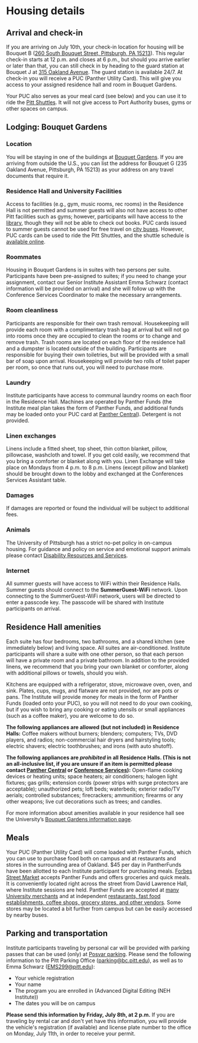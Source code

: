 # Housing details 

## Arrival and check-in 

If you are arriving on July 10th, your check-in location for housing will be Bouquet B ([260 South Bouquet Street, Pittsburgh, PA 15213](https://www.google.com/maps/place/260+S+Bouquet+St,+Pittsburgh,+PA+15213/@40.4407162,-79.9568502,17z/data=!3m1!4b1!4m5!3m4!1s0x8834f22824211307:0xaabc42957e8f2d45!8m2!3d40.4407121!4d-79.9546615)). This regular check-in starts at 12 p.m. and closes at 6 p.m., but should you arrive earlier or later than that, you can still check in by heading to the guard station at Bouquet J at [315 Oakland Avenue](https://www.google.com/maps/place/315+Oakland+Ave,+Pittsburgh,+PA+15213/@40.4398923,-79.9563888,17z/data=!3m1!4b1!4m5!3m4!1s0x8834f187f3440103:0x16758f80690088b6!8m2!3d40.4398882!4d-79.9542001). The guard station is available 24/7. At check-in you will receive a PUC (Panther Utility Card). This will give you access to your assigned residence hall and room in Bouquet Gardens. 

Your PUC also serves as your meal card (see below) and you can use it to ride the [Pitt Shuttles](https://www.pts.pitt.edu/mobility/shuttle-services/pitt-shuttle-schedule). It will not give access to Port Authority buses, gyms or other spaces on campus.

## Lodging: Bouquet Gardens

### Location

You will be staying in one of the buildings at [Bouquet Gardens](https://www.pc.pitt.edu/housing-services/university-owned-housing/bouquet-gardens). If you are arriving from outside the U.S., you can list the address for Bouquet G (235 Oakland Avenue, Pittsburgh, PA 15213) as your address on any travel documents that require it.

### Residence Hall and University Facilities 

Access to facilities (e.g., gym, music rooms, rec rooms) in the Residence Hall is not permitted and summer guests will also not have access to other Pitt facilities such as gyms; however, participants will have access to the [library](https://www.library.pitt.edu/hillman-library), though they will not be able to check out books. PUC cards issued to summer guests cannot be used for free travel on [city buses](https://www.portauthority.org/inside-Pittsburgh-Regional-Transit/rider-info/how-to-ride/how-to-ride-the-bus/). However, PUC cards can be used to ride the Pitt Shuttles, and the shuttle schedule is [available online](https://www.pts.pitt.edu/mobility/shuttle-services/pitt-shuttle-schedule).

### Roommates 

Housing in Bouquet Gardens is in suites with two persons per suite. Participants have been pre-assigned to suites; if you need to change your assignment, contact our Senior Institute Assistant Emma Schwarz (contact information will be provided on arrival) and she will follow up with the Conference Services Coordinator to make the necessary arrangements.

### Room cleanliness 

Participants are responsible for their own trash removal. Housekeeping will provide each room with a complimentary trash bag at arrival but will not go into rooms once they are occupied to clean the rooms or to change and remove trash. Trash rooms are located on each floor of the residence hall and a dumpster is located outside of the building. Participants are responsible for buying their own toiletries, but will be provided with a small bar of soap upon arrival. Housekeeping will provide two rolls of toilet paper per room, so once that runs out, you will need to purchase more. 

### Laundry 

Institute participants have access to communal laundry rooms on each floor in the Residence Hall. Machines are operated by Panther Funds (the Institute meal plan takes the form of Panther Funds, and additional funds may be loaded onto your PUC card at [Panther Central](https://www.pc.pitt.edu/about-us)). Detergent is not provided. 

### Linen exchanges 

Linens include a fitted sheet, top sheet, thin cotton blanket, pillow, pillowcase, washcloth and towel. If you get cold easily, we recommend that you bring a comforter or blanket along with you. Linen Exchange will take place on Mondays from 4 p.m. to 8 p.m. Linens (except pillow and blanket) should be brought down to the lobby and exchanged at the Conferences Services Assistant table. 

### Damages 

If damages are reported or found the individual will be subject to additional fees.

### Animals 

The University of Pittsburgh has a strict no-pet policy in on-campus housing. For guidance and policy on service and emotional support animals please contact [Disability Resources and Services](https://www.diversity.pitt.edu/disability-access/disability-resources-and-services/accommodations/service-animals-and-emotional).

### Internet 

All summer guests will have access to WiFi within their Residence Halls. Summer guests should connect to the **SummerGuest-WiFi** network. Upon connecting to the SummerGuest-WiFi network, users will be directed to enter a passcode key. The passcode will be shared with Institute participants on arrival. 

## Residence Hall amenities

Each suite has four bedrooms, two bathrooms, and a shared kitchen (see immediately below) and living space. All suites are air-conditioned. Institute participants will share a suite with one other person, so that each person will have a private room and a private bathroom. In addition to the provided linens, we recommend that you bring your own blanket or comforter, along with additional pillows or towels, should you wish.

Kitchens are equipped with a refrigerator, stove, microwave oven, oven, and sink. Plates, cups, mugs, and flatware are not provided, nor are pots or pans. The Institute will provide money for meals in the form of Panther Funds (loaded onto your PUC), so you will not need to do your own cooking, but if you wish to bring any cooking or eating utensils or small appliances (such as a coffee maker), you are welcome to do so. 

**The following appliances are allowed (but not included) in Residence Halls:** Coffee makers without burners; blenders; computers; TVs, DVD players, and radios; non-commercial hair dryers and hairstyling tools; electric shavers; electric toothbrushes; and irons (with auto shutoff). 

**The following appliances are *prohibited* in all Residence Halls. (This is not an all-inclusive list, if you are unsure if an item is permitted please contact [Panther Central](https://www.pc.pitt.edu/) or [Conference Services](https://www.conferenceservices.pitt.edu/contact-us-0)):** Open-flame cooking devices or heating units; space heaters; air conditioners; halogen light fixtures; gas grills; extension cords (power strips with surge protectors are acceptable); unauthorized pets; loft beds; waterbeds; exterior radio/TV aerials; controlled substances; firecrackers; ammunition; firearms or any other weapons; live cut decorations such as trees; and candles. 

For more information about amenities available in your residence hall see the University’s [Bouquet Gardens information page](https://www.pc.pitt.edu/housing-services/university-owned-housing/bouquet-gardens). 

## Meals 

Your PUC (Panther Utility Card) will come loaded with Panther Funds, which you can use to purchase food both on campus and at restaurants and stores in the surrounding area of Oakland. $45 per day in PantherFunds have been allotted to each Institute participant for purchasing meals. [Forbes Street Market](https://dineoncampus.com/pitt/forbes-street-market) accepts Panther Funds and offers groceries and quick meals. It is conveniently located right across the street from David Lawrence Hall, where Institute sessions are held. Panther Funds are accepted at [many University merchants](https://www.pc.pitt.edu/panther-card/merchants/university-merchants) and at independent [restaurants, fast food establishments, coffee shops, grocery stores, and other vendors](https://acceptinglocations.com/pantherfunds/). Some stores may be located a bit further from campus but can be easily accessed by nearby buses. 

## Parking and transportation 

Institute participants traveling by personal car will be provided with parking passes that can be used (only) at [Posvar parking](https://www.pts.pitt.edu/mobility/parking/parking-opportunities/parkmobile). Please send the following information to the Pitt Parking Office (parking@bc.pitt.edu), as well as to Emma Schwarz (EMS299@pitt.edu):

* Your vehicle registration
* Your name 
* The program you are enrolled in (Advanced Digital Editing (NEH Institute))
* The dates you will be on campus 

**Please send this information by Friday, July 8th, at 2 p.m.** If you are traveling by rental car and don't yet have this information, you will provide the vehicle's registration (if available) and license plate number to the office on Monday, July 11th, in order to receive your permit.   


 